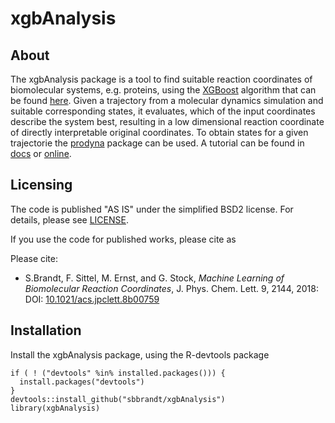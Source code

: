 # xgbAnalysis

## About
The xgbAnalysis package is a tool to find suitable reaction coordinates of biomolecular
systems, e.g. proteins, using the [XGBoost](https://arxiv.org/pdf/1603.02754.pdf) algorithm
that can be found [here](https://github.com/dmlc/xgboost). Given a trajectory from a molecular dynamics simulation and
suitable corresponding states, it evaluates, which of the input coordinates describe the
system best, resulting in a low dimensional reaction coordinate of directly interpretable
original coordinates. To obtain states for a given trajectorie the [prodyna](https://github.com/lettis/prodyna/blob/master/vignettes/prodynaTutorial.Rmd)
package can be used. A tutorial can be found in [docs](docs) or [online](https://moldyn.github.io/xgbAnalysis).


## Licensing

The code is published "AS IS" under the simplified BSD2 license. For details, please see [LICENSE](LICENSE).

If you use the code for published works, please cite as

Please cite:
- S.Brandt, F. Sittel, M. Ernst, and G. Stock, *Machine Learning of Biomolecular Reaction Coordinates*, J. Phys. Chem. Lett. 9, 2144, 2018: DOI: [10.1021/acs.jpclett.8b00759](https://pubs.acs.org/doi/full/10.1021/acs.jpclett.8b00759)

## Installation
Install the xgbAnalysis package, using the R-devtools package
```
if ( ! ("devtools" %in% installed.packages())) {
  install.packages("devtools")
}
devtools::install_github("sbbrandt/xgbAnalysis")
library(xgbAnalysis)
```
